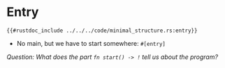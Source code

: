 # Entry

```rust,noplaypen
{{#rustdoc_include ../../../code/minimal_structure.rs:entry}}
```

- No main, but we have to start somewhere: `#[entry]`

*Question: What does the part `fn start() -> !` tell us about the program?*